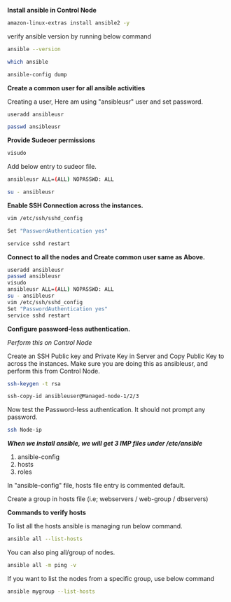 **Install ansible in Control Node**

```bash
amazon-linux-extras install ansible2 -y
```

verify ansible version by running below command

```bash
ansible --version
```

```bash
which ansible
```

```bash
ansible-config dump
```

**Create a common user for all ansible activities**

Creating a user, Here am using "ansibleusr" user and set password.

```bash
useradd ansibleusr
```
```bash
passwd ansibleusr
```

**Provide Sudeoer permissions**
```bash
visudo
```

Add below entry to sudeor file.

```bash
ansibleusr ALL=(ALL) NOPASSWD: ALL
```

```bash
su - ansibleusr
```

**Enable SSH Connection across the instances.**

```bash
vim /etc/ssh/sshd_config
```
```bash
Set "PasswordAuthentication yes"
```

```bash
service sshd restart
```

**Connect to all the nodes and Create common user same as Above.**

```bash
useradd ansibleusr
passwd ansibleusr
visudo
ansibleusr ALL=(ALL) NOPASSWD: ALL
su - ansibleusr
vim /etc/ssh/sshd_config
Set "PasswordAuthentication yes"
service sshd restart
```

**Configure password-less authentication.**

*Perform this on Control Node*

Create an SSH Public key and Private Key in Server and Copy Public Key to across the instances. Make sure you are doing this as ansibleusr, and perform this from Control Node.

```bash
ssh-keygen -t rsa
```

```bash
ssh-copy-id ansibleuser@Managed-node-1/2/3
```

Now test the Password-less authentication. It should not prompt any password.

```bash
ssh Node-ip
```


***When we install ansible, we will get 3 IMP files under /etc/ansible***
1. ansible-config
2. hosts
3. roles

In "ansible-config" file, hosts file entry is commented default.

Create a group in hosts file (i.e; webservers / web-group / dbservers)


**Commands to verify hosts**

To list all the hosts ansible is managing run below command.

```bash
ansible all --list-hosts
```

You can also ping all/group of nodes.

```bash
ansible all -m ping -v
```

If you want to list the nodes from a specific group, use below command

```bash
ansible mygroup --list-hosts
```
